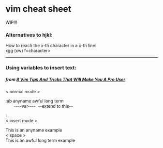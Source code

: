 # vim cheat sheet
WIP!!!

### Alternatives to hjkl:
How to reach the x-th character in a x-th line:\
xgg (xw) f&lt;character&gt;


___
### Using variables to insert text:
##### from [8 Vim Tips And Tricks That Will Make You A Pro User](https://itsfoss.com/pro-vim-tips/)
&lt; normal mode &gt;

:ab anyname awful long term\
&nbsp;&nbsp;&nbsp;&nbsp;&nbsp;&nbsp;  ----var----&nbsp; --extend to this--
    
i\
&lt; insert mode &gt;

This is an anyname example\
&lt; space &gt;\
This is an awful long term example
